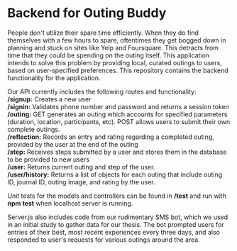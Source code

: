 # Backend for Outing Buddy

People don't utilize their spare time efficiently. When they do find themselves with a few hours to spare, oftentimes they get bogged down in planning and stuck on sites like Yelp and Foursquare. This detracts from time that they could be spending on the outing itself. This application intends to solve this problem by providing local, curated outings to users, based on user-specified preferences. This repository contains the backend functionality for the application.  

Our API currently includes the following routes and functionality:  
**/signup:** Creates a new user  
**/signin:** Validates phone number and password and returns a session token  
**/outing:** GET generates an outing which accounts for specified parameters (duration, location, participants, etc). POST allows users to submit their own complete outings.  
**/reflection:** Records an entry and rating regarding a completed outing, provided by the user at the end of the outing  
**/step:** Receives steps submitted by a user and stores them in the database to be provided to new users  
**/user:** Returns current outing and step of the user.  
**/user/history:** Returns a list of objects for each outing that include outing ID, journal ID, outing image, and rating by the user.  

Unit tests for the models and controllers can be found in **/test** and run with **npm test** when localhost server is running.

Server.js also includes code from our rudimentary SMS bot, which we used in an initial study to gather data for our thesis. The bot prompted users for entries of their best, most recent experiences every three days, and also responded to user's requests for various outings around the area. 
